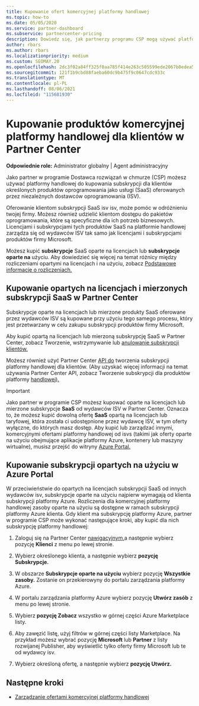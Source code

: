 ```yaml
---
title: Kupowanie ofert komercyjnej platformy handlowej
ms.topic: how-to
ms.date: 05/05/2020
ms.service: partner-dashboard
ms.subservice: partnercenter-pricing
description: Dowiedz się, jak partnerzy programu CSP mogą używać platformy Partner Center, aby kupować oferty SaaS od niezależnych dostawców oprogramowania(ISV).
author: rbars
ms.author: rbars
ms.localizationpriority: medium
ms.custom: SEOMAY.20
ms.openlocfilehash: 2dc3f02a84ff325f0aa785f414e263c505599ede2067b0edea5bf789a228a47b
ms.sourcegitcommit: 121f1b9cbd88faeba60dc9b475f9c0647cdc933c
ms.translationtype: MT
ms.contentlocale: pl-PL
ms.lasthandoff: 08/06/2021
ms.locfileid: "115681930"
---
```

# <a name="purchase-commercial-marketplace-products-for-your-customers-in-partner-center"></a>Kupowanie produktów komercyjnej platformy handlowej dla klientów w Partner Center


**Odpowiednie role:** Administrator globalny | Agent administracyjny

Jako partner w programie Dostawca rozwiązań w chmurze (CSP) możesz używać platformy handlowej do kupowania subskrypcji dla klientów określonych produktów oprogramowania jako usługi (SaaS) oferowanych przez niezależnych dostawców oprogramowania (ISV).

Oferowanie klientom subskrypcji SaaS isv isv, może pomóc w odróżnieniu twojej firmy. Możesz również udzielić klientom dostępu do pakietów oprogramowania, które są specyficzne dla ich potrzeb biznesowych. Licencjami i subskrypcjami tych produktów SaaS na platformie handlowej zarządza się od wydawców ISV tak samo jak licencjami i subskrypcjami produktów firmy Microsoft.

Możesz kupić **subskrypcje** SaaS oparte na licencjach lub **subskrypcje oparte na** użyciu. Aby dowiedzieć się więcej na temat różnicy między rozliczeniami opartymi na licencjach i na użyciu, zobacz [Podstawowe informacje o rozliczeniach.](billing-basics.md)

## <a name="purchase-license-based-and-metered-saas-subscriptions-in-partner-center"></a>Kupowanie opartych na licencjach i mierzonych subskrypcji SaaS w Partner Center

Subskrypcje oparte na licencjach lub mierzone produkty SaaS oferowane przez wydawców ISV są kupowane przy użyciu tego samego procesu, który jest przetwarzany w celu zakupu subskrypcji produktów firmy Microsoft.

Aby kupić opartą na licencjach lub mierzoną subskrypcję SaaS w Partner Center, zobacz Tworzenie, wstrzymywanie lub [anulowanie subskrypcji klientów.](create-a-new-subscription.md#create-a-new-subscription)

Możesz również użyć Partner Center [API do](/partner-center/develop/) tworzenia subskrypcji platformy handlowej dla klientów. (Aby uzyskać więcej informacji na temat używania Partner Center API, zobacz Tworzenie subskrypcji dla produktów platformy [handlowej).](/partner-center/develop/create-subscription-azure-marketplace-products)

>[!IMPORTANT]
> Jako partner w programie CSP  możesz kupować oparte na licencjach lub mierzone subskrypcje **SaaS** od wydawców ISV w Partner Center. Oznacza to, że  możesz kupić dowolną ofertę **SaaS** opartą na licencjach lub taryfowej, która została ci udostępnione przez wydawcę ISV, w tym oferty wyłączne, do których masz dostęp. [](csp-commercial-marketplace-discover.md#learn-about-marketplace-exclusive-offers) Aby kupić lub zarządzać innymi, komercyjnymi ofertami platformy handlowej od isvs (takimi jak oferty oparte na użyciu obejmujące aplikacje platformy Azure, kontenery lub maszyny wirtualne), musisz przejść do witryny [Azure Portal.](https://portal.azure.com/)

## <a name="purchase-usage-based-subscriptions-in-the-azure-portal"></a>Kupowanie subskrypcji opartych na użyciu w Azure Portal

W przeciwieństwie do opartych na licencjach subskrypcji SaaS od innych wydawców isv, subskrypcje oparte na użyciu najpierw wymagają od klienta subskrypcji platformy Azure. Rozliczenia dla komercyjnej platformy handlowej zasoby oparte na użyciu są dostępne w ramach subskrypcji platformy Azure klienta. Gdy klient ma subskrypcję platformy Azure, partner w programie CSP może wykonać następujące kroki, aby kupić dla nich subskrypcję platformy handlowej:

1. Zaloguj się na Partner Center [nawigacyjnym,](https://partner.microsoft.com/dashboard)a następnie wybierz pozycję **Klienci** z menu po lewej stronie.

2. Wybierz określonego klienta, a następnie wybierz **pozycję Subskrypcje.**  

3. W obszarze **Subskrypcje oparte na użyciu** wybierz pozycję **Wszystkie zasoby.** Zostanie on przekierowyny do portalu zarządzania platformy Azure.

4. W portalu zarządzania platformy Azure wybierz pozycję **Utwórz zasób** z menu po lewej stronie.

5. Wybierz **pozycję Zobacz** wszystko w górnej części Azure Marketplace listy.

6. Aby zawęzić listę, użyj filtrów w górnej części listy Marketplace. Na przykład możesz wybrać pozycję **Microsoft** lub **Partner** z listy rozwijanej Publisher, aby wyświetlić tylko oferty firmy Microsoft lub te od wydawcy isv. 

7. Wybierz określoną ofertę, a następnie wybierz **pozycję Utwórz.**

## <a name="next-steps"></a>Następne kroki

- [Zarządzanie ofertami komercyjnej platformy handlowej](csp-commercial-marketplace-purchase.md)
